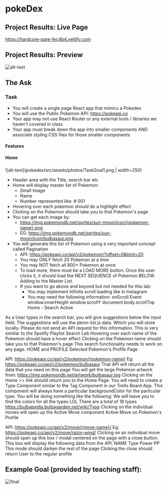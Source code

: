 # pokeDex

## Project Results: Live Page
https://hardcore-pare-fec4b4.netlify.com

## Project Results: Preview
![alt-text](playlistDemoVid.gif)

## The Ask

### Task
- You will create a single page React app that mimics a Pokedex
- You will use the Public Pokemon API: https://pokeapi.co
- Your app may not use React Router or any external tools / libraries we haven't covered in class
- Your app must break down the app into smaller components AND associate styling CSS files for those smaller components


#### Features

##### Home

![alt-text](pokedex/src/assets/photos/TaskGoal1.png | width=250)

- Header area with the Title, search bar etc
- Home will display master list of Pokemon:
  - Small Image
  - Name
  - Number represented like: # 001
- Hovering over each pokemon should do a highlight effect
- Clicking on the Pokemon should take you to that Pokemon's page
- You can get each image by:
  - https://img.pokemondb.net/sprites/sun-moon/icon/{pokemon-name}.png
  - EG: https://img.pokemondb.net/sprites/sun-moon/icon/bulbasaur.png
- You will generate this list of Pokemon using a very important concept called Pagination
  - API: https://pokeapi.co/api/v2/pokemon/?offset=0&limit=20
  - You may ONLY fetch 20 Pokemon at a time
  - You may NOT fetch all 800+ Pokemon at once
  - To load more, there must be a LOAD MORE button. Once the user clicks it, it should load the NEXT SEQUENCE of Pokemon  BELOW. Adding to the Master List.
  - If you want to go above and beyond but not needed for this lab:
    - You may implement infinite scroll loading like in Instagram
    - You may need the following information:
onScroll Event
window.innerHeight 
window.scrollY
document.body.scrollTop
Home - Search Active


As a User types in the search bar, you will give suggestions below the input field.
The suggestions will use the pkmn-list.js data. Which you will store locally. Please do not send an API request for this information.
This is very similiar to the Spotify Playlist Search Lab
Hovering over each name of the Pokemon should have a hover effect
Clicking on the Pokemon name should take you to that Pokemon's page
This search functionality needs to work on any page. HOME and PROFILE
Selected Pokemon's Profile Page


API: https://pokeapi.co/api/v2/pokemon/{pokemon-name}
Eg: https://pokeapi.co/api/v2/pokemon/bulbasaur
That API will return all the data that you need on this page
You will get the large Pokemon artwork from:
https://img.pokemondb.net/artwork/bulbasaur.jpg
Clicking on the Home >> link should return you to the Home Page.
You will need to create a Type Component similar to the Tag Component in our Trello Board App.
This component will always have a particular backgroundColor for the particular type.
You will be doing something like the following:
<Type name='Grass' /> <Type name='Poison' />
We will leave you to find the colors for all the types LOL
There are a total of 18 types
https://bulbapedia.bulbagarden.net/wiki/Type
Clicking on the individual moves will open up the Active Move component
Active Move on Pokemon's Profile


API: https://pokeapi.co/api/v2/move/{move-name}/
Eg: https://pokeapi.co/api/v2/move/razor-wind/
Clicking on an individual move should open up this box / modal centered on the page with a close button.
This box will display the following data from the API:
NAME
Type
Power
PP
This mode should darken the rest of the page
Clicking the close should return User to the regular profile
## Example Goal (provided by teaching staff):
![final](spotify_playlist_final.png)

